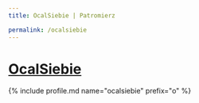 ```yaml
---
title: OcalSiebie | Patromierz

permalink: /ocalsiebie
---
```


# [OcalSiebie](https://patronite.pl/ocalsiebie)

{% include profile.md name="ocalsiebie" prefix="o" %}
